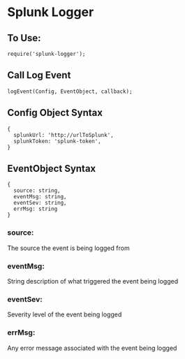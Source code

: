 # Splunk Logger


## To Use:
```
require('splunk-logger');
```

## Call Log Event
```
logEvent(Config, EventObject, callback); 
```

## Config Object Syntax
```
{
  splunkUrl: 'http://urlToSplunk',
  splunkToken: 'splunk-token',
}
```

## EventObject Syntax
```
{
  source: string,
  eventMsg: string,
  eventSev: string,
  errMsg: string
}
```
### source:
The source the event is being logged from 
### eventMsg:
String description of what triggered the event being logged
### eventSev:
Severity level of the event being logged
### errMsg:
Any error message associated with the event being logged
